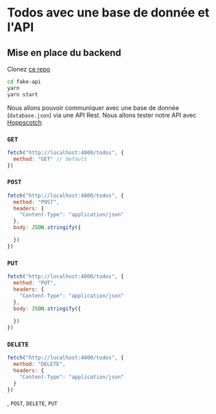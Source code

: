 # Todos avec une base de donnée et l'API

## Mise en place du backend

Clonez [ce repo](https://github.com/pehaa/fake-api)

```bash
cd fake-api
yarn
yarn start
```

Nous allons pouvoir communiquer avec une base de donnée (`database.json`) via une API Rest. Nous allons tester notre API avec [Hoppscotch](https://hoppscotch.io/)

### `GET`

```js
fetch("http://localhost:4000/todos", {
  method: "GET" // default
})
```

### `POST`

```js
fetch("http://localhost:4000/todos", {
  method: "POST",
  headers: {
    "Content-Type": "application/json"
  },
  body: JSON.stringify({

  })
})
```


### `PUT`

```js
fetch("http://localhost:4000/todos", {
  method: "PUT",
  headers: {
    "Content-Type": "application/json"
  },
  body: JSON.stringify({
    
  })
})
```


### `DELETE`

```js
fetch("http://localhost:4000/todos", {
  method: "DELETE",
  headers: {
    "Content-Type": "application/json"
  }
})
```


, `POST`, `DELETE`, `PUT`